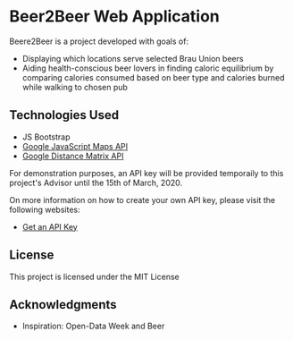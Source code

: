 # Beer2Beer Web Application

Beere2Beer is a project developed with goals of:
* Displaying which locations serve selected Brau Union beers<br/>
* Aiding health-conscious beer lovers in finding caloric equilibrium by comparing calories consumed based on beer type and calories burned while walking to chosen pub<br/>


## Technologies Used
* JS Bootstrap<br/>
* [Google JavaScript Maps API](https://developers.google.com/maps/documentation/javascript/tutorial "Maps API Tutorial") <br/>
* [Google Distance Matrix API](https://developers.google.com/maps/documentation/javascript/distancematrix "Distance API Tutorial")<br/>

For demonstration purposes, an API key will be provided temporaily to this project's Advisor until the 15th of March, 2020.<br/>

On more information on how to create your own API key, please visit the following websites:<br/>
* [Get an API Key](https://developers.google.com/maps/documentation/javascript/get-api-key) <br/>

## License

This project is licensed under the MIT License

## Acknowledgments

* Inspiration: Open-Data Week and Beer

